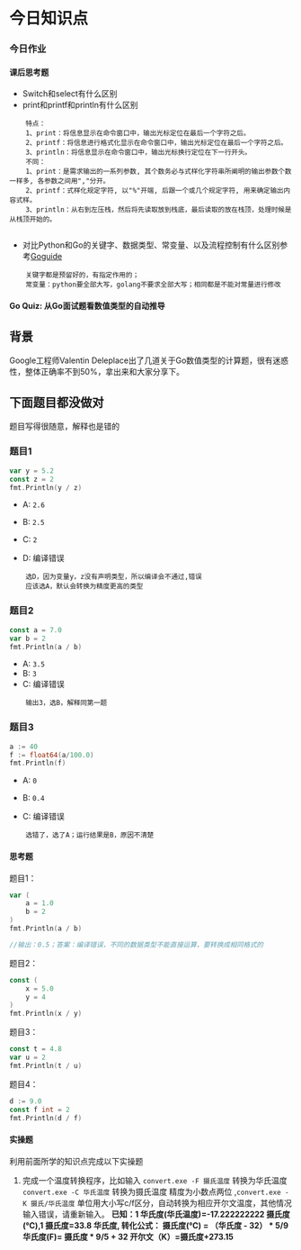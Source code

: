 # 今日知识点
### 今日作业
#### 课后思考题
- Switch和select有什么区别
- print和printf和println有什么区别
```
    特点：
    1、print：将信息显示在命令窗口中，输出光标定位在最后一个字符之后。
    2、printf：将信息进行格式化显示在命令窗口中，输出光标定位在最后一个字符之后。
    3、println：将信息显示在命令窗口中，输出光标换行定位在下一行开头。
    不同：
    1、print：是需求输出的一系列参数, 其个数务必与式样化字符串所阐明的输出参数个数一样多, 各参数之间用","分开。
    2、printf：式样化规定字符, 以"%"开端, 后跟一个或几个规定字符, 用来确定输出内容式样。
    3、println：从右到左压栈，然后将先读取放到栈底，最后读取的放在栈顶，处理时候是从栈顶开始的。
    
```
- 对比Python和Go的关键字、数据类型、常变量、以及流程控制有什么区别参考[Goguide](https://github.com/coderit666/GoGuide)
```
    关键字都是预留好的，有指定作用的；
    常变量：python要全部大写，golang不要求全部大写；相同都是不能对常量进行修改
```

#### Go Quiz: 从Go面试题看数值类型的自动推导

##  背景

Google工程师Valentin Deleplace出了几道关于Go数值类型的计算题，很有迷惑性，整体正确率不到50%，拿出来和大家分享下。

## 下面题目都没做对
题目写得很随意，解释也是错的
### 题目1

```go
var y = 5.2
const z = 2
fmt.Println(y / z)
```

* A: `2.6`

* B: `2.5 `

* C: `2`

* D: 编译错误
```
    选D，因为变量y，z没有声明类型，所以编译会不通过,错误
    应该选A，默认会转换为精度更高的类型
```

### 题目2

```go
const a = 7.0
var b = 2
fmt.Println(a / b)
```

* A: `3.5`
* B: `3 `
* C: 编译错误
```
    输出3，选B，解释同第一题
```
### 题目3

```go
a := 40
f := float64(a/100.0)
fmt.Println(f)
```

* A: `0`

* B: `0.4`

* C: 编译错误
```
    选错了，选了A；运行结果是B，原因不清楚
```
####  思考题

题目1：

``` go
var (
    a = 1.0
    b = 2
)
fmt.Println(a / b)

//输出：0.5；答案：编译错误，不同的数据类型不能直接运算，要转换成相同格式的
```

题目2：

```go
const (
    x = 5.0
    y = 4
)
fmt.Println(x / y)

```

题目3：

```go
const t = 4.8
var u = 2
fmt.Println(t / u)
```

题目4：

```go
d := 9.0
const f int = 2
fmt.Println(d / f)
```
#### 实操题
利用前面所学的知识点完成以下实操题
1. 完成一个温度转换程序，比如输入 `convert.exe -F 摄氏温度` 转换为华氏温度
   `convert.exe -C 华氏温度` 转换为摄氏温度 精度为小数点两位 ,`convert.exe -K 摄氏/华氏温度` 单位用大小写c/f区分，自动转换为相应开尔文温度，其他情况输入错误，请重新输入。
   **已知：1 华氏度(华氏温度)=-17.222222222 摄氏度(℃),1 摄氏度=33.8 华氏度,
   转化公式：
   摄氏度(℃) = （华氏度 - 32） * 5/9
   华氏度(F)= 摄氏度 * 9/5 + 32
   开尔文（K）=摄氏度+273.15**

  
